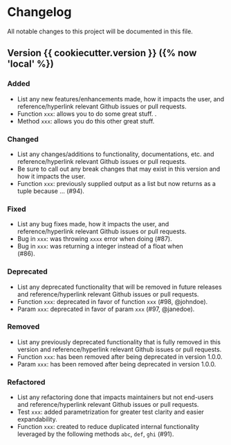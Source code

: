 # Changelog

All notable changes to this project will be documented in this file.

## Version {{ cookiecutter.version }} ({% now 'local' %})

### Added
- List any new features/enhancements made, how it impacts the user, and reference/hyperlink relevant Github issues or pull requests.
- Function `xxx`: allows you to do some great stuff. <Provide good summary and you can even supply examples>.
- Method `xxx`: allows you do this other great stuff.

### Changed
- List any changes/additions to functionality, documentations, etc. and reference/hyperlink relevant Github issues or pull requests.
- Be sure to call out any break changes that may exist in this version and how it impacts the user.
- Function `xxx`: previously supplied output as a list but now returns as a tuple because ... (#94).

### Fixed
- List any bug fixes made, how it impacts the user, and reference/hyperlink relevant Github issues or pull requests.
- Bug in `xxx`: was throwing `xxxx` error when doing <provide good summary> (#87).
- Bug in `xxx`: was returning a integer instead of a float when <summary> (#86).

### Deprecated
- List any deprecated functionality that will be removed in future releases and reference/hyperlink relevant Github issues or pull requests.
- Function `xxx`: deprecated in favor of function `xxx` (#98, @johndoe).
- Param `xxx`: deprecated in favor of param `xxx` (#97, @janedoe).

### Removed
- List any previously deprecated functionality that is fully removed in this version and reference/hyperlink relevant Github issues or pull requests.
- Function `xxx`: has been removed after being deprecated in version 1.0.0.
- Param `xxx`: has been removed after being deprecated in version 1.0.0.

### Refactored
- List any refactoring done that impacts maintainers but not end-users and reference/hyperlink relevant Github issues or pull requests.
- Test `xxx`: added parametrization for greater test clarity and easier expandability.
- Function `xxx`: created to reduce duplicated internal functionality leveraged by the following methods `abc`, `def`, `ghi` (#91).
